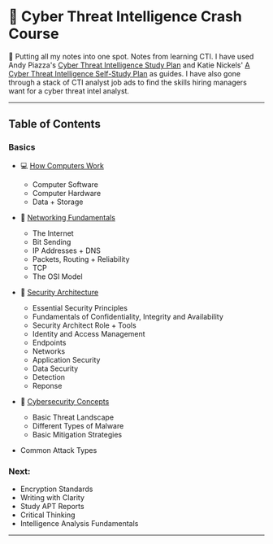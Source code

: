 # 🚀 Cyber Threat Intelligence Crash Course

🚧 Putting all my notes into one spot. Notes from learning CTI. I have used Andy Piazza's [Cyber Threat Intelligence Study Plan](https://klrgrz.medium.com/cyber-threat-intelligence-study-plan-c60484d319cb) and Katie Nickels' [A Cyber Threat Intelligence Self-Study Plan](https://medium.com/katies-five-cents/a-cyber-threat-intelligence-self-study-plan-part-1-968b5a8daf9a) as guides. I have also gone through a stack of CTI analyst job ads to find the skills hiring managers want for a cyber threat intel analyst.

___________________________

## Table of Contents

### Basics
  * 💻 [How Computers Work](https://github.com/thequietlife/CTI-101/blob/ca3cadef9b37ead345df7ba0cc789fd69224e3a1/assets/how%20computers%20work.md)
      - Computer Software
      - Computer Hardware
      - Data + Storage
        
  * 🍰 [Networking Fundamentals](https://github.com/thequietlife/CTI-101/blob/ca3cadef9b37ead345df7ba0cc789fd69224e3a1/assets/networking%20fundamentals.md)
      - The Internet
      - Bit Sending
      - IP Addresses + DNS
      - Packets, Routing + Reliability
      - TCP
      - The OSI Model
        
  * 📐 [Security Architecture](https://github.com/thequietlife/CTI-101/blob/8681b6029fd8e926a5290ef65bb68aaafef93436/assets/security%20architecture.md)
      - Essential Security Principles
      - Fundamentals of Confidentiality, Integrity and Availability
      - Security Architect Role + Tools
      - Identity and Access Management
      - Endpoints
      - Networks
      - Application Security
      - Data Security
      - Detection
      - Reponse
         
  * 📓 [Cybersecurity Concepts](https://github.com/thequietlife/CTI-Crash-Course/blob/2b7819a889344e539231a220c021aa4b42449392/assets/cybersecurity%20concepts.md)
    - Basic Threat Landscape
    - Different Types of Malware
    - Basic Mitigation Strategies
      
  * Common Attack Types
  
### Next:
* Encryption Standards
* Writing with Clarity
* Study APT Reports
* Critical Thinking
* Intelligence Analysis Fundamentals

____________________________

